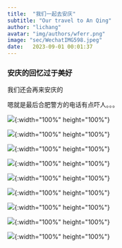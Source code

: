 ```yaml
---
title:  "我们一起去安庆"
subtitle: "Our travel to An Qing"
author: "lichang"
avatar: "img/authors/wferr.png"
image: "sec/WechatIMG598.jpeg"
date:   2023-09-01 00:01:37
---
```


### 安庆的回忆过于美好

我们还会再来安庆的

嗯就是最后合肥警方的电话有点吓人。。。

![](../sec/WechatIMG595.jpeg){:width="100%" height="100%"}

![](../sec/WechatIMG596.jpeg){:width="100%" height="100%"}

![](../sec/WechatIMG597.jpeg){:width="100%" height="100%"}

![](../sec/WechatIMG598.jpeg){:width="100%" height="100%"}

![](../sec/WechatIMG599.jpeg){:width="100%" height="100%"}

![](../sec/WechatIMG594.jpeg){:width="100%" height="100%"}

![](../sec/WechatIMG42090.jpeg){:width="100%" height="100%"}

![](../sec/WechatIMG42093.jpeg){:width="100%" height="100%"}

![](../sec/WechatIMG42094.jpeg){:width="100%" height="100%"}

